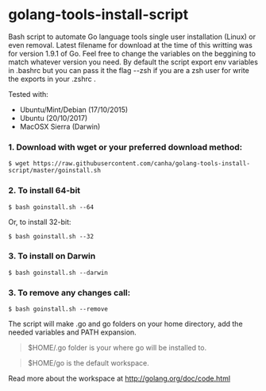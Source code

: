 # golang-tools-install-script

Bash script to automate Go language tools single user installation (Linux) or even removal.
Latest filename for download at the time of this writting was for version 1.9.1 of Go. Feel free to change the variables on the beggining to match whatever version you need.
By default the script export env variables in .bashrc but you can pass it the flag --zsh if you are a zsh user for write the exports in your .zshrc .

Tested with:
 - Ubuntu/Mint/Debian (17/10/2015)
 - Ubuntu (20/10/2017)
 - MacOSX Sierra (Darwin)

### 1. Download with wget or your preferred download method:
```shell
$ wget https://raw.githubusercontent.com/canha/golang-tools-install-script/master/goinstall.sh
```

### 2. To install 64-bit
```shell
$ bash goinstall.sh --64
```

  Or, to install 32-bit:
```shell
$ bash goinstall.sh --32
```

### 3. To install on Darwin
```shell
$ bash goinstall.sh --darwin
```
### 3. To remove any changes call:
```shell
$ bash goinstall.sh --remove
```

The script will make .go and go folders on your home directory, add the needed variables and PATH expansion.

<blockquote>$HOME/.go folder is your where go will be installed to.</blockquote>
<blockquote>$HOME/go is the default workspace.</blockquote>

Read more about the workspace at http://golang.org/doc/code.html
